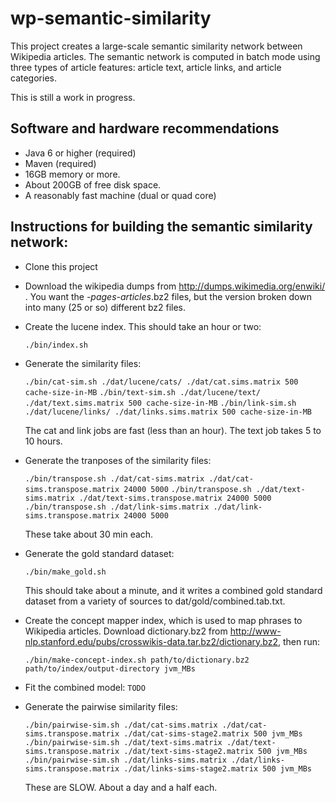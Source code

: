 wp-semantic-similarity
======================
This project creates a large-scale semantic similarity network between Wikipedia articles.
The semantic network is computed in batch mode using three types of article features: article text, article links, and article categories.

This is still a work in progress.

Software and hardware recommendations
-----------
* Java 6 or higher (required)
* Maven (required)
* 16GB memory or more.
* About 200GB of free disk space.
* A reasonably fast machine (dual or quad core)

Instructions for building the semantic similarity network:
-----------
* Clone this project
* Download the wikipedia dumps from http://dumps.wikimedia.org/enwiki/ . You want the *-pages-articles*.bz2 files, but the version broken down into many (25 or so) different bz2 files.
* Create the lucene index. This should take an hour or two:

  `./bin/index.sh`

* Generate the similarity files:

  `./bin/cat-sim.sh ./dat/lucene/cats/ ./dat/cat.sims.matrix 500 cache-size-in-MB`
  `./bin/text-sim.sh ./dat/lucene/text/ ./dat/text.sims.matrix 500 cache-size-in-MB`
  `./bin/link-sim.sh ./dat/lucene/links/ ./dat/links.sims.matrix 500 cache-size-in-MB`

  The cat and link jobs are fast (less than an hour). The text job takes 5 to 10 hours.

* Generate the tranposes of the similarity files:

  `./bin/transpose.sh ./dat/cat-sims.matrix ./dat/cat-sims.transpose.matrix 24000 5000`
  `./bin/transpose.sh ./dat/text-sims.matrix ./dat/text-sims.transpose.matrix 24000 5000`
  `./bin/transpose.sh ./dat/link-sims.matrix ./dat/link-sims.transpose.matrix 24000 5000`
  
  These take about 30 min each.

* Generate the gold standard dataset:

  `./bin/make_gold.sh`

  This should take about a minute, and it writes a combined gold standard dataset from a variety of sources to dat/gold/combined.tab.txt.

* Create the concept mapper index, which is used to map phrases to Wikipedia articles. Download dictionary.bz2 from http://www-nlp.stanford.edu/pubs/crosswikis-data.tar.bz2/dictionary.bz2, then run:

  `./bin/make-concept-index.sh path/to/dictionary.bz2 path/to/index/output-directory jvm_MBs`

* Fit the combined model:
  `TODO`

* Generate the pairwise similarity files:

  `./bin/pairwise-sim.sh ./dat/cat-sims.matrix ./dat/cat-sims.transpose.matrix ./dat/cat-sims-stage2.matrix 500 jvm_MBs`
  `./bin/pairwise-sim.sh ./dat/text-sims.matrix ./dat/text-sims.transpose.matrix ./dat/text-sims-stage2.matrix 500 jvm_MBs`
  `./bin/pairwise-sim.sh ./dat/links-sims.matrix ./dat/links-sims.transpose.matrix ./dat/links-sims-stage2.matrix 500 jvm_MBs`

  These are SLOW. About a day and a half each.
